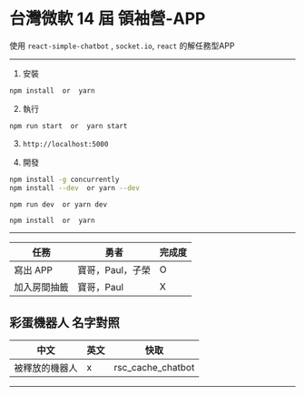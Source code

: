 # 台灣微軟 14 屆 領袖營-APP

使用 `react-simple-chatbot` , `socket.io`, `react` 的解任務型APP

---


1. 安裝

```
npm install  or  yarn
```

2. 執行

```bash
npm run start  or  yarn start
```

3. `http://localhost:5000`


4. 開發

```bash
npm install -g concurrently
npm install --dev  or yarn --dev

npm run dev  or yarn dev
```


```
npm install  or  yarn
```

---

| 任務 | 勇者 | 完成度 |
| --- | --- | --- |
| 寫出 APP | 寶哥，Paul，子榮 | O |
| 加入房間抽籤 | 寶哥，Paul | X |

## 彩蛋機器人 名字對照

| 中文 | 英文 | 快取 |
| --- | --- | --- |
| 被釋放的機器人 | x | rsc_cache_chatbot |

-------

